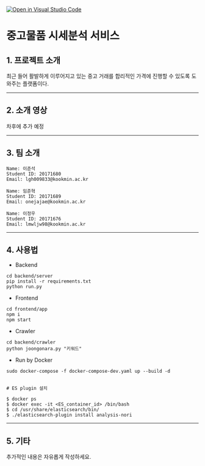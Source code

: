 [![Open in Visual Studio Code](https://classroom.github.com/assets/open-in-vscode-f059dc9a6f8d3a56e377f745f24479a46679e63a5d9fe6f495e02850cd0d8118.svg)](https://classroom.github.com/online_ide?assignment_repo_id=7073047&assignment_repo_type=AssignmentRepo)

# 중고물품 시세분석 서비스

## 1. 프로젝트 소개

최근 들어 활발하게 이루어지고 있는 중고 거래를 합리적인 가격에 진행할 수 있도록 도와주는 플랫폼이다.

---

## 2. 소개 영상

차후에 추가 예정

---

## 3. 팀 소개

```
Name: 이준석
Student ID: 20171680
Email: lgh009833@kookmin.ac.kr
```

```
Name: 임준혁
Student ID: 20171689
Email: onejajae@kookmin.ac.kr
```

```
Name: 이정우
Student ID: 20171676
Email: lmwljw98@kookmin.ac.kr
```

---

## 4. 사용법

- Backend

```
cd backend/server
pip install -r requirements.txt
python run.py
```

- Frontend

```
cd frontend/app
npm i
npm start
```

- Crawler

```
cd backend/crawler
python joongonara.py "키워드"
```

- Run by Docker
```
sudo docker-compose -f docker-compose-dev.yaml up --build -d


# ES plugin 설치

$ docker ps
$ docker exec -it <ES_container_id> /bin/bash
$ cd /usr/share/elasticsearch/bin/ 
$ ./elasticsearch-plugin install analysis-nori
```
---

## 5. 기타

추가적인 내용은 자유롭게 작성하세요.

```

```
